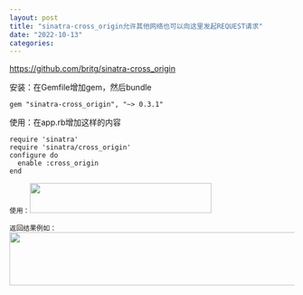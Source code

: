 ```yaml
---
layout: post
title: "sinatra-cross_origin允许其他网络也可以向这里发起REQUEST请求"
date: "2022-10-13"
categories: 
---
```

<p><a href="https://github.com/britg/sinatra-cross_origin">https://github.com/britg/sinatra-cross_origin</a></p>

<p>安装：在Gemfile增加gem，然后bundle</p>

<pre>
<code>gem &quot;sinatra-cross_origin&quot;, &quot;~&gt; 0.3.1&quot;</code></pre>

<p>使用：在app.rb增加这样的内容</p>

<pre>
<code>require &#39;sinatra&#39;
require &#39;sinatra/cross_origin&#39;
configure do
&nbsp; enable :cross_origin
end</code></pre>

<p><code>使用：</code><img height="53" src="/uploads/ckeditor/pictures/586/image-20221013140955-2.png" width="321" /></p>

<p><code>返回结果例如：</code><img height="94" src="/uploads/ckeditor/pictures/587/image-20221013141008-3.png" width="779" /></p>

<p>&nbsp;</p>

